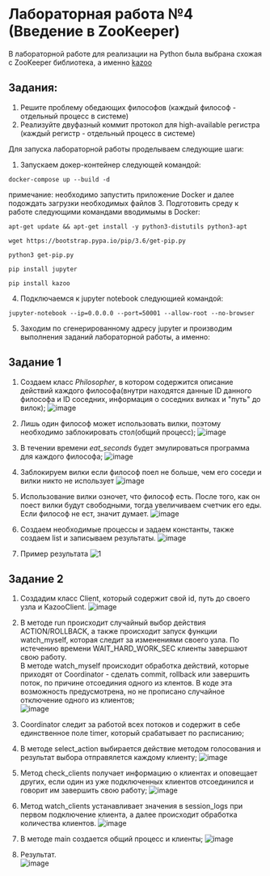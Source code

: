 # Лабораторная работа №4 (Введение в ZooKeeper)
В лабораторной работе для реализации на Python была выбрана схожая с ZooKeeper библиотека, а именно [kazoo](https://kazoo.readthedocs.io/en/latest/)
## Задания: 
1. Решите проблему обедающих философов (каждый философ - отдельный процесс в системе)
2. Реализуйте двуфазный коммит протокол для high-available регистра (каждый регистр - отдельный процесс в системе)

Для запуска лабораторной работы проделываем следующие шаги:
1. Запускаем докер-контейнер следующей командой:
```
docker-compose up --build -d
```
примечание: необходимо запустить приложение Docker и далее подождать загрузки необходимых файлов
3. Подготовить среду к работе следующими командами вводимымы в Docker:
```
apt-get update && apt-get install -y python3-distutils python3-apt
```
```
wget https://bootstrap.pypa.io/pip/3.6/get-pip.py
```
```
python3 get-pip.py
```
```
pip install jupyter
```
```
pip install kazoo
```
4. Подключаемся к jupyter notebook следующией командой:
```
jupyter-notebook --ip=0.0.0.0 --port=50001 --allow-root --no-browser
```
5. Заходим по сгенерированному адресу jupyter и производим выполнения заданий лабораторной работы, а именно:</br>

## Задание 1
1. Создаем класс *Philosopher*, в котором содержится описание действий каждого философа(внутри находятся данные ID данного философа и ID соседних, информация о соседних вилках и "путь" до вилок);
![image](https://user-images.githubusercontent.com/83270014/209813548-9e93c24b-b677-4287-88c6-32f38237f03e.png)

2. Лишь один философ может использовать вилки, поэтому необходимо заблокировать стол(общий процесс); 
![image](https://user-images.githubusercontent.com/83270014/209813916-cf033394-6a0c-49f5-aa82-33023eae8aab.png)


3. В течении времени *eat_seconds* будет эмулироваться программа для каждого философа;
![image](https://user-images.githubusercontent.com/83270014/209814137-cb8ca397-848c-4b99-aa6e-9391a2a27ef0.png)


4. Заблокируем вилки если философ поел не больше, чем его соседи и вилки никто не использует 
![image](https://user-images.githubusercontent.com/83270014/209814195-52be2c13-b8e8-487a-adb9-1ba959c07732.png)


5. Использование вилки озночет, что философ есть. После того, как он поест вилки будут свободными, тогда увеличиваем счетчик его еды. Если философ не ест, значит думает.
![image](https://user-images.githubusercontent.com/83270014/209814272-58f9fb43-2bdf-4ce9-9bbc-46c4c02d0b5c.png)

6. Создаем необходимые процессы и задаем константы, также создаем list и записываем результаты.
![image](https://user-images.githubusercontent.com/83270014/209814688-554d70b0-c956-482c-bd2d-54ecd0c0750d.png)

7. Пример результата
![1](https://user-images.githubusercontent.com/83270014/209815547-502e100b-bd16-45c0-86f1-3c785072ddb2.png)



## Задание 2
1. Создадим класс Client, который содержит свой id, путь до своего узла и KazooClient.
![image](https://user-images.githubusercontent.com/83270014/209816020-e44877c3-0a0d-4928-a86c-9c96e5332c5a.png)

2. В методе run происходит случайный выбор действия ACTION/ROLLBACK, а также происходит запуск функции watch_myself, которая следит за изменениями своего узла. По истечению времени WAIT_HARD_WORK_SEC клиенты завершают свою работу. </br>
В методе watch_myself происходит обработка действий, которые приходят от Coordinator - сделать commit, rollback или завершить поток, по причине отсоединия одного из клентов. В коде эта возможность предусмотрена, но не прописано случайное отключение одного из клиентов; </br>
![image](https://user-images.githubusercontent.com/83270014/209816174-69e19155-f9a4-4759-8acf-89350de6125b.png)

4. Coordinator следит за работой всех потоков и содержит в себе единственное поле timer, который срабатывает по расписанию;

5. В методе select_action выбирается действие методом голосования и результат выбора отправялется каждому клиенту;
![image](https://user-images.githubusercontent.com/83270014/209816331-fd271c61-9883-46fe-97dd-f53453bd3c6e.png)

6. Метод check_clients получает информацию о клиентах и оповещает других, если один из уже подключенных клиентов отсоединился и говорит им завершить свою работу;
![image](https://user-images.githubusercontent.com/83270014/209816381-7ca58b6f-50a0-44ee-b6b0-c14ff22a35b4.png)

7. Метод watch_clients устанавливает значения в session_logs при первом подключение клиента, а далее происходит обработка количества клиентов.
![image](https://user-images.githubusercontent.com/83270014/209816423-aa98617b-2bce-433c-8869-1b26f990fc61.png)

8. В методе main создается общий процесс и клиенты;
![image](https://user-images.githubusercontent.com/83270014/209816598-51b9b518-37ae-4cc8-bebe-c7b36a315dad.png)
9. Результат. </br>
![image](https://user-images.githubusercontent.com/83270014/209816698-82b3607a-fc5a-4723-b9dd-56cb78918d35.png)
